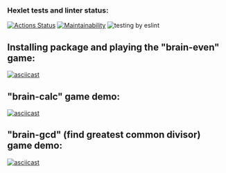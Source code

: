 ### Hexlet tests and linter status:

[![Actions Status](https://github.com/DolArt/frontend-project-lvl1/workflows/hexlet-check/badge.svg)](https://github.com/DolArt/frontend-project-lvl1/actions)
[![Maintainability](https://api.codeclimate.com/v1/badges/706700a378473481dca9/maintainability)](https://codeclimate.com/github/DolArt/frontend-project-lvl1/maintainability)
![testing by eslint](https://github.com/DolArt/frontend-project-lvl1/workflows/testing%20by%20eslint/badge.svg)

## Installing package and playing the "brain-even" game:

[![asciicast](https://asciinema.org/a/hgKFqSpZ8h2cwuhDwXgC7yzZ2.svg)](https://asciinema.org/a/hgKFqSpZ8h2cwuhDwXgC7yzZ2?cols=90&rows=20)

## "brain-calc" game demo:

[![asciicast](https://asciinema.org/a/hgKFqSpZ8h2cwuhDwXgC7yzZ2.svg)](https://asciinema.org/a/hgKFqSpZ8h2cwuhDwXgC7yzZ2?cols=90&rows=20)

## "brain-gcd" (find greatest common divisor) game demo:

[![asciicast](https://asciinema.org/a/t0fiuoqnDmXmZEE0p3WGE6gaR.svg)](https://asciinema.org/a/t0fiuoqnDmXmZEE0p3WGE6gaR?cols=90&rows=20)
